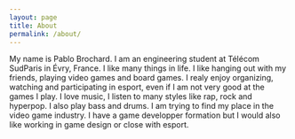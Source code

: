 ```yaml
---
layout: page
title: About
permalink: /about/
---
```


My name is Pablo Brochard. I am an engineering student at Télécom SudParis in Évry, France.
I like many things in life. I like hanging out with my friends, playing video games and board games.
I realy enjoy organizing, watching and participating in esport, even if I am not very good at the games I play.
I love music, I listen to many styles like rap, rock and hyperpop. I also play bass and drums.
I am trying to find my place in the video game industry. I have a game developper formation but I would also 
like working in game design or close with esport.
